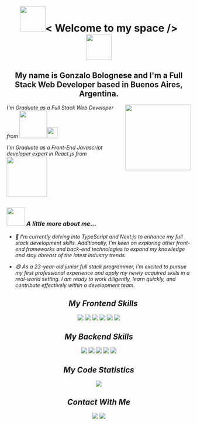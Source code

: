 <h1 align="center"><img src="https://media.giphy.com/media/l0Iych4GHWMRxci2I/giphy.gif" width="70">< Welcome to my space /> <img src="https://media.giphy.com/media/l0Iych4GHWMRxci2I/giphy.gif" width="70"></h1>
<h2 align="center">My name is Gonzalo Bolognese and I'm a Full Stack Web Developer based in Buenos Aires, Argentina.</h2>
<img align='right' src="https://media3.giphy.com/media/v1.Y2lkPTc5MGI3NjExNjU3OTNjMWNhZTU2YjMyYTc0NjQ2MmZiMDZhOWM5YzlhOTE2NTU5NiZlcD12MV9pbnRlcm5hbF9naWZzX2dpZklkJmN0PWc/f3iwJFOVOwuy7K6FFw/giphy.gif" width="180">
<p><em>I'm Graduate as a Full Stack Web Developer from <a href="https://www.soyhenry.com"><img src="https://www.soyhenry.com/_next/image?url=https%3A%2F%2Fassets.soyhenry.com%2Fhenry-landing%2Fassets%2FHenry%2Flogo-white.png&w=256&q=75" width="75"></a><img src="https://media.giphy.com/media/fYSnHlufseco8Fh93Z/giphy.gif" width="30">
<p><em>I'm Graduate as a Front-End Javascript developer expert in React.js from <a href="https://www.educacionit.com/"><img src="https://static.educacionit.com/educacionit/assets/imagotype-it-fill-v2-color.svg" width="110"></a>
</em></p>

##  


### <img src="https://media.giphy.com/media/D4wj7Ffx9fsEAy7B0h/giphy.gif" width="50"> A little more about me...  

* 🌱 I'm currently delving into TypeScript and Next.js to enhance my full stack development skills. Additionally, I'm keen on exploring other front-end frameworks and back-end technologies to expand my knowledge and stay abreast of the latest industry trends.

* 😄 As a 23-year-old junior full stack programmer, I'm excited to pursue my first professional experience and apply my newly acquired skills in a real-world setting. I am ready to work diligently, learn quickly, and contribute effectively within a development team.

  <h2 align="center"> My Frontend Skills </h2>
<div align="center" >
<img src="https://img.shields.io/badge/javascript-%23323330.svg?style=for-the-badge&logo=javascript&logoColor=%23F7DF1E)"/> <img src="https://img.shields.io/badge/typescript-%23007ACC.svg?style=for-the-badge&logo=typescript&logoColor=white)"/> <img src="https://img.shields.io/badge/html5-%23E34F26.svg?style=for-the-badge&logo=html5&logoColor=white)"/> <img src="https://img.shields.io/badge/css3-%231572B6.svg?style=for-the-badge&logo=css3&logoColor=white)"/>  <img src="https://img.shields.io/badge/react-%2320232a.svg?style=for-the-badge&logo=react&logoColor=%2361DAFBReact)"/> <img src="https://img.shields.io/badge/php-%23777BB4.svg?style=for-the-badge&logo=php&logoColor=white)"/>
</div>
  
  <h2 align="center"> My Backend Skills </h2>
  
<div align="center" >
<img src="https://img.shields.io/badge/typescript-%23007ACC.svg?style=for-the-badge&logo=typescript&logoColor=white)" /> <img src="https://img.shields.io/badge/node.js-6DA55F?style=for-the-badge&logo=node.js&logoColor=white) <img src="https://img.shields.io/badge/mysql-%2300f.svg?style=for-the-badge&logo=mysql&logoColor=white)" /> <img src="https://img.shields.io/badge/redux-%23593d88.svg?style=for-the-badge&logo=redux&logoColor=white)" /> <img src="https://img.shields.io/badge/postgres-%23316192.svg?style=for-the-badge&logo=postgresql&logoColor=white)" /> <img src="https://img.shields.io/badge/php-%23777BB4.svg?style=for-the-badge&logo=php&logoColor=white)" />  
 </div>
<h2 align="center"> My Code Statistics </h2>
<div align="center">
<img src="https://github-readme-stats.vercel.app/api/top-langs/?username=GonzaBolognese&layout=compact" />
 </div>
  
  <h2 align="center"> Contact With Me </h2>
  <div align="center">
 <a href="https://www.linkedin.com/in/gonzalo-bolognese/" target="_blank"><img src="https://img.shields.io/badge/linkedin-%230077B5.svg?style=for-the-badge&logo=linkedin&logoColor=white"/></a>
 <a href="https://github.com/GonzaBolognese" target="_blank"><img src="https://img.shields.io/badge/github-%23121011.svg?style=for-the-badge&logo=github&logoColor=white"/></a>
  </div>

